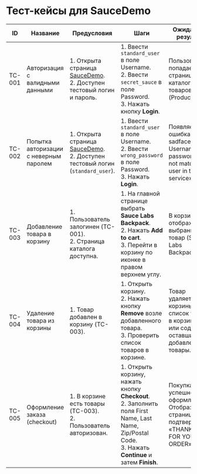 # Тест-кейсы для SauceDemo

| **ID**  | **Название**                                                    | **Предусловия**                                                            | **Шаги**                                                                                                                                                 | **Ожидаемый результат**                                                                              | **Фактический результат**                                                        |
|---------|-----------------------------------------------------------------|----------------------------------------------------------------------------|-----------------------------------------------------------------------------------------------------------------------------------------------------------|--------------------------------------------------------------------------------------------------------------------|---------------------------------------------------------------------------------|
| TC-001  | Авторизация с валидными данными                                 | 1. Открыта страница [SauceDemo](https://www.saucedemo.com).<br>2. Доступен тестовый логин и пароль. | 1. Ввести `standard_user` в поле Username.<br>2. Ввести `secret_sauce` в поле Password.<br>3. Нажать кнопку **Login**.                                  | Пользователь попадает на страницу с каталогом товаров (Products).                                                   | Пользователь успешно вошел, отображается страница каталога товаров.            |
| TC-002  | Попытка авторизации с неверным паролем                          | 1. Открыта страница [SauceDemo](https://www.saucedemo.com).<br>2. Доступен тестовый логин (`standard_user`). | 1. Ввести `standard_user` в поле Username.<br>2. Ввести `wrong_password` в поле Password.<br>3. Нажать **Login**.                                       | Появляется ошибка: «Epic sadface: Username and password do not match any user in this service».                     | Ошибка отображается, вход в систему не происходит.                              |
| TC-003  | Добавление товара в корзину                                     | 1. Пользователь залогинен (TC-001).<br>2. Страница каталога доступна.       | 1. На главной странице выбрать **Sauce Labs Backpack**.<br>2. Нажать **Add to cart**.<br>3. Перейти в корзину по иконке в правом верхнем углу.           | В корзине отображается выбранный товар (Sauce Labs Backpack).                                                      | В корзине отображается выбранный товар, счетчик на иконке корзины увеличился.  |
| TC-004  | Удаление товара из корзины                                      | 1. Товар добавлен в корзину (TC-003).                                       | 1. Открыть корзину.<br>2. Нажать кнопку **Remove** возле добавленного товара.<br>3. Проверить список товаров в корзине.                                 | Товар удаляется из корзины, список товаров в корзине пуст или содержит оставшиеся добавленные товары.               | Товар удален, корзина пуста, счетчик товаров на иконке корзины сброшен.       |
| TC-005  | Оформление заказа (checkout)                                    | 1. В корзине есть товары (TC-003).<br>2. Пользователь авторизован.          | 1. Открыть корзину, нажать кнопку **Checkout**.<br>2. Заполнить поля First Name, Last Name, Zip/Postal Code.<br>3. Нажать **Continue** и затем **Finish**. | Покупка успешно оформлена. Отобразится страница подтверждения «THANK YOU FOR YOUR ORDER».                           | Оформление прошло успешно, заказ завершен, появилось сообщение «THANK YOU FOR YOUR ORDER». |
